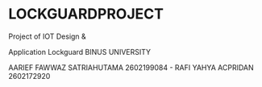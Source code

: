 # LOCKGUARDPROJECT
Project of IOT Design &amp; 

Application Lockguard BINUS UNIVERSITY

AARIEF FAWWAZ SATRIAHUTAMA 2602199084 - RAFI YAHYA ACPRIDAN 2602172920 
